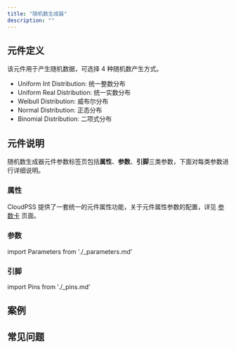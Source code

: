 ```yaml
---
title: "随机数生成器"
description: ""
---
```


## 元件定义
该元件用于产生随机数据，可选择 4 种随机数产生方式。
- Uniform Int Distribution: 统一整数分布
- Uniform Real Distribution: 统一实数分布
- Weibull Distribution: 威布尔分布
- Normal Distribution: 正态分布
- Binomial Distribution: 二项式分布

## 元件说明

随机数生成器元件参数标签页包括**属性**、**参数**、**引脚**三类参数，下面对每类参数进行详细说明。

### 属性

CloudPSS 提供了一套统一的元件属性功能，关于元件属性参数的配置，详见 [参数卡](docs/documents/software/10-xstudio/20-simstudio/40-workbench/20-function-zone/30-design-tab/30-param-panel/index.md) 页面。

### 参数

import Parameters from './_parameters.md'

<Parameters/>

### 引脚

import Pins from './_pins.md'

<Pins/>

## 案例

## 常见问题


